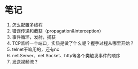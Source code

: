 # 笔记

1. 怎么配置多线程
1. 错误传递和截获（propagation&interception）
1. 事件循环，发射，捕获
1. TCP监听一个端口，实质是做了什么呢？握手过程从哪里开始？
1. telnet干嘛用的，还有nc
1. net.Server、net.Socket、http等各个类触发事件的顺序
1. 发送视频流？